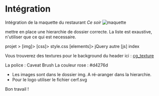 # Intégration

Intégration de la maquette du restaurant *Ce soir*
![maquette]('maquette.jpg')

mettre en place une hierarchie de dossier correcte.
La liste est exaustive, n'utiliser que ce qui est necessaire.

  projet >
    [img]>
    [css]>
      style.css
    [elements]>
      jQuery
      autre
    [js]
    index

Vous trouverez des textures pour le background du header ici :
  [cg_texture]('http://www.textures.com/browse/bare/45356')

La police : Caveat Brush
La couleur rose : #d4276d

* Les images sont dans le dossier img. A ré-aranger dans la hierarchie.
* Pour le logo utiliser le fichier cerf.svg

Bon travail !
